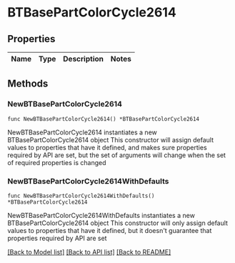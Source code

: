# BTBasePartColorCycle2614

## Properties

Name | Type | Description | Notes
------------ | ------------- | ------------- | -------------

## Methods

### NewBTBasePartColorCycle2614

`func NewBTBasePartColorCycle2614() *BTBasePartColorCycle2614`

NewBTBasePartColorCycle2614 instantiates a new BTBasePartColorCycle2614 object
This constructor will assign default values to properties that have it defined,
and makes sure properties required by API are set, but the set of arguments
will change when the set of required properties is changed

### NewBTBasePartColorCycle2614WithDefaults

`func NewBTBasePartColorCycle2614WithDefaults() *BTBasePartColorCycle2614`

NewBTBasePartColorCycle2614WithDefaults instantiates a new BTBasePartColorCycle2614 object
This constructor will only assign default values to properties that have it defined,
but it doesn't guarantee that properties required by API are set


[[Back to Model list]](../README.md#documentation-for-models) [[Back to API list]](../README.md#documentation-for-api-endpoints) [[Back to README]](../README.md)


